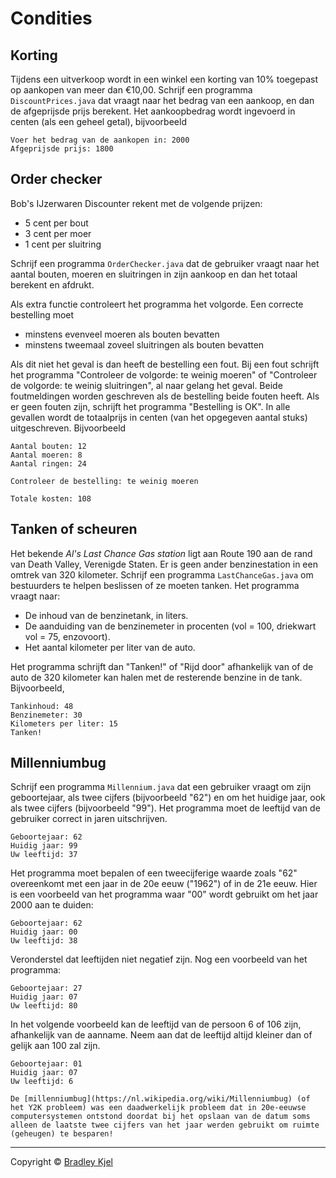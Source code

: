# Condities

## Korting

Tijdens een uitverkoop wordt in een winkel een korting van 10% toegepast op aankopen van meer dan €10,00. Schrijf een programma `DiscountPrices.java` dat vraagt naar het bedrag van een aankoop, en dan de afgeprijsde prijs berekent. Het aankoopbedrag wordt ingevoerd in centen (als een geheel getal), bijvoorbeeld

```console
Voer het bedrag van de aankopen in: 2000
Afgeprijsde prijs: 1800
```

## Order checker

Bob's IJzerwaren Discounter rekent met de volgende prijzen:

-   5 cent per bout
-   3 cent per moer
-   1 cent per sluitring

Schrijf een programma `OrderChecker.java` dat de gebruiker vraagt naar het aantal bouten, moeren en sluitringen in zijn aankoop en dan het totaal berekent en afdrukt.

Als extra functie controleert het programma het volgorde. Een correcte bestelling moet

-   minstens evenveel moeren als bouten bevatten
-   minstens tweemaal zoveel sluitringen als bouten bevatten

Als dit niet het geval is dan heeft de bestelling een fout. Bij een fout schrijft het programma "Controleer de volgorde: te weinig moeren" of "Controleer de volgorde: te weinig sluitringen", al naar gelang het geval. Beide foutmeldingen worden geschreven als de bestelling beide fouten heeft. Als er geen fouten zijn, schrijft het programma "Bestelling is OK". In alle gevallen wordt de totaalprijs in centen (van het opgegeven aantal stuks) uitgeschreven. Bijvoorbeeld

```console
Aantal bouten: 12
Aantal moeren: 8
Aantal ringen: 24

Controleer de bestelling: te weinig moeren

Totale kosten: 108
```

## Tanken of scheuren

Het bekende *Al's Last Chance Gas station* ligt aan Route 190 aan de rand van Death Valley, Verenigde Staten. Er is geen ander benzinestation in een omtrek van 320 kilometer. Schrijf een programma `LastChanceGas.java` om bestuurders te helpen beslissen of ze moeten tanken. Het programma vraagt naar:

-   De inhoud van de benzinetank, in liters.
-   De aanduiding van de benzinemeter in procenten (vol = 100, driekwart vol = 75, enzovoort).
-   Het aantal kilometer per liter van de auto.

Het programma schrijft dan "Tanken!" of "Rijd door" afhankelijk van of de auto de 320 kilometer kan halen met de resterende benzine in de tank. Bijvoorbeeld,

```
Tankinhoud: 48
Benzinemeter: 30
Kilometers per liter: 15
Tanken!
```

## Millenniumbug

Schrijf een programma `Millennium.java` dat een gebruiker vraagt om zijn geboortejaar, als twee cijfers (bijvoorbeeld "62") en om het huidige jaar, ook als twee cijfers (bijvoorbeeld "99"). Het programma moet de leeftijd van de gebruiker correct in jaren uitschrijven.

```console
Geboortejaar: 62
Huidig jaar: 99
Uw leeftijd: 37
```

Het programma moet bepalen of een tweecijferige waarde zoals "62" overeenkomt met een jaar in de 20e eeuw ("1962") of in de 21e eeuw. Hier is een voorbeeld van het programma waar "00" wordt gebruikt om het jaar 2000 aan te duiden:

```console
Geboortejaar: 62
Huidig jaar: 00
Uw leeftijd: 38
```

Veronderstel dat leeftijden niet negatief zijn. Nog een voorbeeld van het programma:

```console
Geboortejaar: 27
Huidig jaar: 07
Uw leeftijd: 80
```

In het volgende voorbeeld kan de leeftijd van de persoon 6 of 106 zijn, afhankelijk van de aanname. Neem aan dat de leeftijd altijd kleiner dan of gelijk aan 100 zal zijn.

```
Geboortejaar: 01
Huidig jaar: 07
Uw leeftijd: 6
```

```{note}
De [millenniumbug](https://nl.wikipedia.org/wiki/Millenniumbug) (of het Y2K probleem) was een daadwerkelijk probleem dat in 20e-eeuwse computersystemen ontstond doordat bij het opslaan van de datum soms alleen de laatste twee cijfers van het jaar werden gebruikt om ruimte (geheugen) te besparen!
```
---
Copyright © [Bradley Kjel](http://chortle.ccsu.edu/)